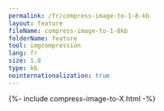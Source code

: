 ```yaml
---
permalink: /fr/compress-image-to-1-8-kb
layout: feature
fileName: compress-image-to-1-8kb
folderName: feature
tool: imgcompression
lang: fr
size: 1.8
type: kb
nointernationalization: true
---
```

{%- include compress-image-to-X.html -%}
      
